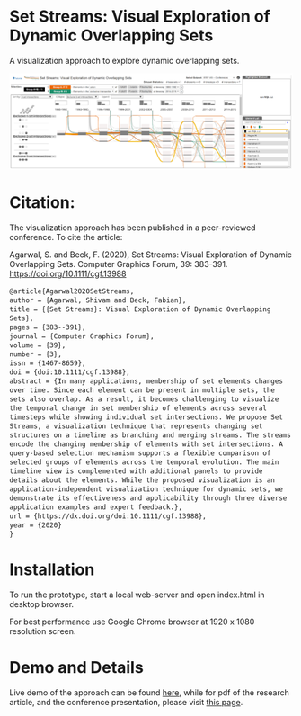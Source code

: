 # Set Streams: Visual Exploration of Dynamic Overlapping Sets

A visualization approach to explore dynamic overlapping sets.

![Untitled](screenshot.png)

# Citation:

The visualization approach has been published in a peer-reviewed conference. To cite the article:

Agarwal, S. and Beck, F. (2020), Set Streams: Visual Exploration of Dynamic Overlapping Sets. Computer Graphics Forum, 39: 383-391. https://doi.org/10.1111/cgf.13988

```
@article{Agarwal2020SetStreams,
author = {Agarwal, Shivam and Beck, Fabian},
title = {{Set Streams}: Visual Exploration of Dynamic Overlapping Sets},
pages = {383--391},
journal = {Computer Graphics Forum},
volume = {39},
number = {3},
issn = {1467-8659},
doi = {doi:10.1111/cgf.13988},
abstract = {In many applications, membership of set elements changes over time. Since each element can be present in multiple sets, the sets also overlap. As a result, it becomes challenging to visualize the temporal change in set membership of elements across several timesteps while showing individual set intersections. We propose Set Streams, a visualization technique that represents changing set structures on a timeline as branching and merging streams. The streams encode the changing membership of elements with set intersections. A query-based selection mechanism supports a flexible comparison of selected groups of elements across the temporal evolution. The main timeline view is complemented with additional panels to provide details about the elements. While the proposed visualization is an application-independent visualization technique for dynamic sets, we demonstrate its effectiveness and applicability through three diverse application examples and expert feedback.},
url = {https://dx.doi.org/doi:10.1111/cgf.13988},
year = {2020}
}
```

# Installation

To run the prototype, start a local web-server and open index.html in desktop browser.

For best performance use Google Chrome browser at 1920 x 1080 resolution screen.

# Demo and Details

Live demo of the approach can be found [here](https://vis-uni-bamberg.github.io/setstreams/), while for pdf of the research article, and the conference presentation, please visit [this page](https://s-agarwl.github.io/publication/Agarwal2020SetStreams).
